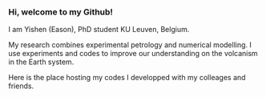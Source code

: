 ### Hi, welcome to my Github!

I am Yishen (Eason), PhD student KU Leuven, Belgium. 

My research combines experimental petrology and numerical modelling. I use experiments and codes to improve our understanding on the volcanism in the Earth system.


Here is the place hosting my codes I developped with my colleages and friends.

<!--
**eazzzon/eazzzon** is a ✨ _special_ ✨ repository because its `README.md` (this file) appears on your GitHub profile.

Here are some ideas to get you started:

- 🔭 I’m currently working on ...
- 🌱 I’m currently learning ...
- 👯 I’m looking to collaborate on ...
- 🤔 I’m looking for help with ...
- 💬 Ask me about ...
- 📫 How to reach me: ...
- 😄 Pronouns: ...
- ⚡ Fun fact: ...
-->
